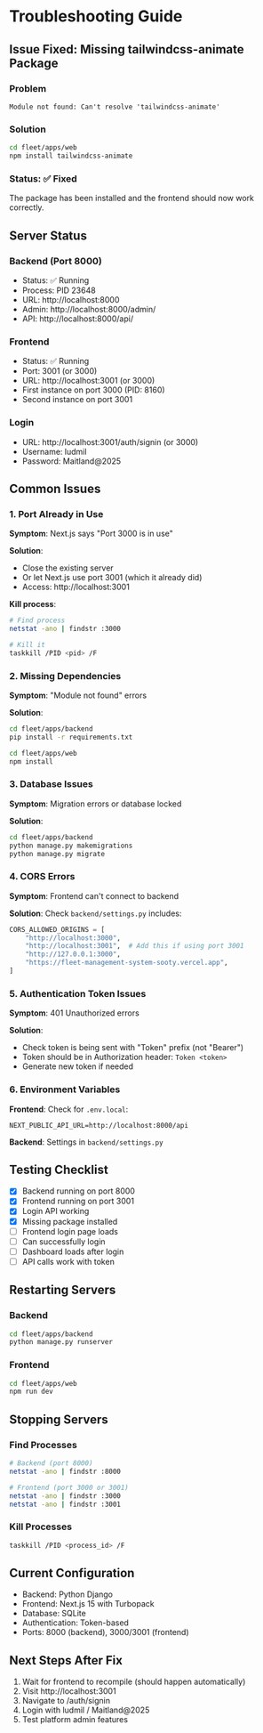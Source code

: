 # Troubleshooting Guide

## Issue Fixed: Missing tailwindcss-animate Package

### Problem
```
Module not found: Can't resolve 'tailwindcss-animate'
```

### Solution
```bash
cd fleet/apps/web
npm install tailwindcss-animate
```

### Status: ✅ Fixed
The package has been installed and the frontend should now work correctly.

## Server Status

### Backend (Port 8000)
- Status: ✅ Running
- Process: PID 23648
- URL: http://localhost:8000
- Admin: http://localhost:8000/admin/
- API: http://localhost:8000/api/

### Frontend 
- Status: ✅ Running
- Port: 3001 (or 3000)
- URL: http://localhost:3001 (or 3000)
- First instance on port 3000 (PID: 8160)
- Second instance on port 3001

### Login
- URL: http://localhost:3001/auth/signin (or 3000)
- Username: ludmil
- Password: Maitland@2025

## Common Issues

### 1. Port Already in Use

**Symptom**: Next.js says "Port 3000 is in use"

**Solution**: 
- Close the existing server
- Or let Next.js use port 3001 (which it already did)
- Access: http://localhost:3001

**Kill process**:
```bash
# Find process
netstat -ano | findstr :3000

# Kill it
taskkill /PID <pid> /F
```

### 2. Missing Dependencies

**Symptom**: "Module not found" errors

**Solution**:
```bash
cd fleet/apps/backend
pip install -r requirements.txt

cd fleet/apps/web
npm install
```

### 3. Database Issues

**Symptom**: Migration errors or database locked

**Solution**:
```bash
cd fleet/apps/backend
python manage.py makemigrations
python manage.py migrate
```

### 4. CORS Errors

**Symptom**: Frontend can't connect to backend

**Solution**: Check `backend/settings.py` includes:
```python
CORS_ALLOWED_ORIGINS = [
    "http://localhost:3000",
    "http://localhost:3001",  # Add this if using port 3001
    "http://127.0.0.1:3000",
    "https://fleet-management-system-sooty.vercel.app",
]
```

### 5. Authentication Token Issues

**Symptom**: 401 Unauthorized errors

**Solution**: 
- Check token is being sent with "Token" prefix (not "Bearer")
- Token should be in Authorization header: `Token <token>`
- Generate new token if needed

### 6. Environment Variables

**Frontend**: Check for `.env.local`:
```env
NEXT_PUBLIC_API_URL=http://localhost:8000/api
```

**Backend**: Settings in `backend/settings.py`

## Testing Checklist

- [x] Backend running on port 8000
- [x] Frontend running on port 3001
- [x] Login API working
- [x] Missing package installed
- [ ] Frontend login page loads
- [ ] Can successfully login
- [ ] Dashboard loads after login
- [ ] API calls work with token

## Restarting Servers

### Backend
```bash
cd fleet/apps/backend
python manage.py runserver
```

### Frontend
```bash
cd fleet/apps/web
npm run dev
```

## Stopping Servers

### Find Processes
```bash
# Backend (port 8000)
netstat -ano | findstr :8000

# Frontend (port 3000 or 3001)
netstat -ano | findstr :3000
netstat -ano | findstr :3001
```

### Kill Processes
```bash
taskkill /PID <process_id> /F
```

## Current Configuration

- Backend: Python Django
- Frontend: Next.js 15 with Turbopack
- Database: SQLite
- Authentication: Token-based
- Ports: 8000 (backend), 3000/3001 (frontend)

## Next Steps After Fix

1. Wait for frontend to recompile (should happen automatically)
2. Visit http://localhost:3001
3. Navigate to /auth/signin
4. Login with ludmil / Maitland@2025
5. Test platform admin features

